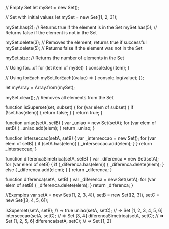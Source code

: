 // Empty Set
let mySet = new Set();

// Set with initial values
let mySet = new Set([1, 2, 3]);


mySet.has(2); // Returns true if the element is in the Set
mySet.has(5); // Returns false if the element is not in the Set

mySet.delete(3); // Removes the element, returns true if successful
mySet.delete(5); // Returns false if the element was not in the Set

mySet.size; // Returns the number of elements in the Set

// Using for...of
for (let item of mySet) {
    console.log(item);
}

// Using forEach
mySet.forEach((value) => {
    console.log(value);
});

let myArray = Array.from(mySet);

mySet.clear(); // Removes all elements from the Set



function isSuperset(set, subset) {
  for (var elem of subset) {
    if (!set.has(elem)) {
      return false;
    }
  }
  return true;
}

function uniao(setA, setB) {
  var _uniao = new Set(setA);
  for (var elem of setB) {
    _uniao.add(elem);
  }
  return _uniao;
}

function interseccao(setA, setB) {
  var _interseccao = new Set();
  for (var elem of setB) {
    if (setA.has(elem)) {
      _interseccao.add(elem);
    }
  }
  return _interseccao;
}

function diferencaSimetrica(setA, setB) {
  var _diferenca = new Set(setA);
  for (var elem of setB) {
    if (_diferenca.has(elem)) {
      _diferenca.delete(elem);
    } else {
      _diferenca.add(elem);
    }
  }
  return _diferenca;
}

function diferenca(setA, setB) {
  var _diferenca = new Set(setA);
  for (var elem of setB) {
    _diferenca.delete(elem);
  }
  return _diferenca;
}

//Exemplos
var setA = new Set([1, 2, 3, 4]),
  setB = new Set([2, 3]),
  setC = new Set([3, 4, 5, 6]);

isSuperset(setA, setB); // => true
uniao(setA, setC); // => Set [1, 2, 3, 4, 5, 6]
interseccao(setA, setC); // => Set [3, 4]
diferencaSimetrica(setA, setC); // => Set [1, 2, 5, 6]
diferenca(setA, setC); // => Set [1, 2]